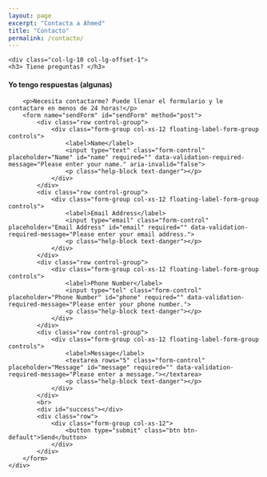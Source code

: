 ```yaml
---
layout: page
excerpt: "Contacta a Ahmed"
title: "Contacto"
permalink: /contacto/
---
```


<script>
$(document).ready(function(){
	var $contactForm = $("#sendForm");
	$contactForm.submit(function(e) {
	alert("Got it!");
		e.preventDefault();
		$.ajax({
			url: '//formspree.io/{{ site.email }}',
			type: 'post',
			data: "data=" + $($contactForm).serialize(),
			dataType: 'json',
			beforeSend: function() {
				$contactForm.append('<div class="alert alert--loading">Sending message…</div>');
			},
			success: function(data) {
				$contactForm.find('.alert--loading').hide();
				$contactForm.append('<div class="alert alert--success">Message sent!</div>');
			},
			error: function(err) {
				$contactForm.find('.alert--loading').hide();
				$contactForm.append('<div class="alert alert--error">Ops, there was an error.</div>');
			}
		});
	});
});
</script>
<div class="row">

    <div class="col-lg-10 col-lg-offset-1">
    <h3> Tiene preguntas? </h3>

<h4> Yo tengo respuestas (algunas) </h4> 

        <p>Necesita contactarme? Puede llenar el formulario y le contactare en menos de 24 horas!</p>
        <form name="sendForm" id="sendForm" method="post">
            <div class="row control-group">
                <div class="form-group col-xs-12 floating-label-form-group controls">
                    <label>Name</label>
                    <input type="text" class="form-control" placeholder="Name" id="name" required="" data-validation-required-message="Please enter your name." aria-invalid="false">
                    <p class="help-block text-danger"></p>
                </div>
            </div>
            <div class="row control-group">
                <div class="form-group col-xs-12 floating-label-form-group controls">
                    <label>Email Address</label>
                    <input type="email" class="form-control" placeholder="Email Address" id="email" required="" data-validation-required-message="Please enter your email address.">
                    <p class="help-block text-danger"></p>
                </div>
            </div>
            <div class="row control-group">
                <div class="form-group col-xs-12 floating-label-form-group controls">
                    <label>Phone Number</label>
                    <input type="tel" class="form-control" placeholder="Phone Number" id="phone" required="" data-validation-required-message="Please enter your phone number.">
                    <p class="help-block text-danger"></p>
                </div>
            </div>
            <div class="row control-group">
                <div class="form-group col-xs-12 floating-label-form-group controls">
                    <label>Message</label>
                    <textarea rows="5" class="form-control" placeholder="Message" id="message" required="" data-validation-required-message="Please enter a message."></textarea>
                    <p class="help-block text-danger"></p>
                </div>
            </div>
            <br>
            <div id="success"></div>
            <div class="row">
                <div class="form-group col-xs-12">
                    <button type="submit" class="btn btn-default">Send</button>
                </div>
            </div>
        </form>
    </div>

</div>

